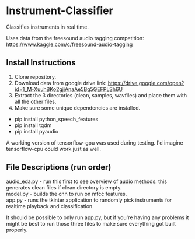 # Instrument-Classifier
Classifies instruments in real time. <br/>

Uses data from the freesound audio tagging competition: <br/>
https://www.kaggle.com/c/freesound-audio-tagging

## Install Instructions
1. Clone repository.
2. Download data from google drive link: https://drive.google.com/open?id=1_M-XuuhBKo2gjjAnaAe5Bq5GEFPLSh6U
3. Extract the 3 directories (clean, samples, wavfiles) and place them with all the other files.
4. Make sure some unique dependencies are installed.
  - pip install python_speech_features
  - pip install tqdm
  - pip install pyaudio
  
  A working version of tensorflow-gpu was used during testing. I'd imagine tensorflow-cpu could work just as well.
  
## File Descriptions (run order)
audio_eda.py - run this first to see overview of audio methods. this generates clean files if clean directory is empty.<br/>
model.py - builds the cnn to run on mfcc features.<br/>
app.py - runs the tkinter application to randomly pick instruments for realtime playback and classification.<br/>

It should be possible to only run app.py, but if you're having any problems it might be best to run those three files to make sure everything got built properly.
